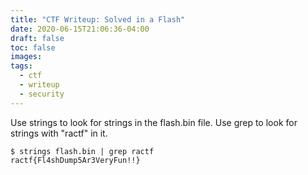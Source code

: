 ```yaml
---
title: "CTF Writeup: Solved in a Flash"
date: 2020-06-15T21:06:36-04:00
draft: false 
toc: false
images:
tags:
  - ctf
  - writeup
  - security
---
```

Use strings to look for strings in the flash.bin file. Use grep to look for strings with "ractf" in it.
```console
$ strings flash.bin | grep ractf
ractf{Fl4shDump5Ar3VeryFun!!}
```
